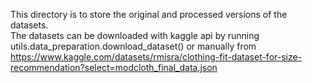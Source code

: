 This directory is to store the original and processed versions of the datasets.  
The datasets can be downloaded with kaggle api by running utils.data_preparation.download_dataset() or manually from https://www.kaggle.com/datasets/rmisra/clothing-fit-dataset-for-size-recommendation?select=modcloth_final_data.json